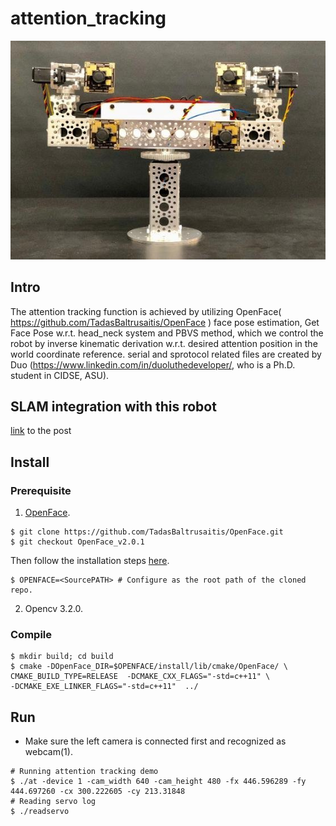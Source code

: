 # attention_tracking
![image](https://github.com/es6rc/attention_tracking/blob/master/Demo/robot.jpeg)
## Intro
The attention tracking function is achieved by utilizing OpenFace( https://github.com/TadasBaltrusaitis/OpenFace ) face pose estimation, Get Face Pose w.r.t. head_neck system and PBVS method, which we control the robot by inverse kinematic derivation w.r.t. desired attention position in the world coordinate reference.
serial and sprotocol related files are created by Duo (https://www.linkedin.com/in/duoluthedeveloper/, who is a Ph.D. student in CIDSE, ASU).

## SLAM integration with this robot
[link](https://drive.google.com/file/d/15VmiCW4gPtd-6WlYr_BXCV6NB2WqC5RL/view?usp=sharing) to the post
## Install

### Prerequisite
  1. [OpenFace](https://github.com/TadasBaltrusaitis/OpenFace).
  
  ```shell
  $ git clone https://github.com/TadasBaltrusaitis/OpenFace.git
  $ git checkout OpenFace_v2.0.1
  ```
   Then follow the installation steps [here](https://github.com/TadasBaltrusaitis/OpenFace/wiki/Unix-Installation).
  ```shell
  $ OPENFACE=<SourcePATH> # Configure as the root path of the cloned repo.
  ```
  2. Opencv 3.2.0.
  
### Compile
  ```shell
  $ mkdir build; cd build
  $ cmake -DOpenFace_DIR=$OPENFACE/install/lib/cmake/OpenFace/ \
CMAKE_BUILD_TYPE=RELEASE  -DCMAKE_CXX_FLAGS="-std=c++11" \
-DCMAKE_EXE_LINKER_FLAGS="-std=c++11"  ../
```

## Run
* Make sure the left camera is connected first and recognized as webcam(1).
```shell
# Running attention tracking demo
$ ./at -device 1 -cam_width 640 -cam_height 480 -fx 446.596289 -fy 444.697260 -cx 300.222605 -cy 213.31848
# Reading servo log
$ ./readservo
```
